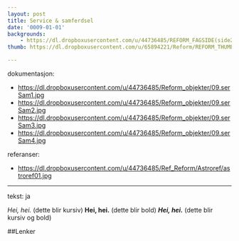 ```yaml
---
layout: post
title: Service & samferdsel
date: '0009-01-01'
backgrounds:
    - https://dl.dropboxusercontent.com/u/44736485/REFORM_FAGSIDE(side2)/09.ServiceSamferdsel2m.jpg
thumb: https://dl.dropboxusercontent.com/u/65894221/Reform/REFORM_THUMBNAILS/09.ServiceSamferdsel.jpg

---
```


dokumentasjon:
  - https://dl.dropboxusercontent.com/u/44736485/Reform_objekter/09.serSam1.jpg
  - https://dl.dropboxusercontent.com/u/44736485/Reform_objekter/09.serSam2.jpg
  - https://dl.dropboxusercontent.com/u/44736485/Reform_objekter/09.serSam3.jpg
  - https://dl.dropboxusercontent.com/u/44736485/Reform_objekter/09.serSam4.jpg
  


referanser:
  - https://dl.dropboxusercontent.com/u/44736485/Ref_Reform/Astroref/astroref01.jpg



---
tekst: ja

*Hei, hei.* (dette blir kursiv)
**Hei, hei.** (dette blir bold)
***Hei, hei.*** (dette blir kursiv og bold)

##Lenker
